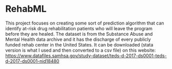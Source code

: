 # RehabML
This project focuses on creating some sort of prediction algorithm that can identify at-risk drug rehabilitation patients who will leave the program before they are healed. The dataset is from the Substance Abuse and Mental Health data archive and it has the discharge of every publicly funded rehab center in the United States. It can be downloaded (stata version is what I used and then converted to a csv file) on this website: https://www.datafiles.samhsa.gov/study-dataset/teds-d-2017-ds0001-teds-d-2017-ds0001-nid18480
